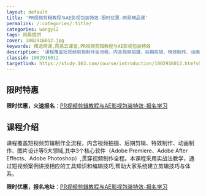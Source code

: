 ```yaml
---
layout: default
title: 'PR视频剪辑教程与AE影视包装特效-限时优惠-网易精品课'
permalink: /:categories/:title/
categories: wangyi2
tags: 网易提供
cover: 1002916012.jpg
keywords: 精选网课,网易云课堂,PR视频剪辑教程与AE影视包装特效
description: '课程覆盖短视频剪辑制作全流程，内含视频拍摄、后期剪辑、特效制作、动画制作、图片设计等5大领域,其中3个核心软件（Adob'
classid: 1002916012
targetlink: https://study.163.com/course/introduction/1002916012.htm?share=1&shareId=1025206652&utm_campaign=share&utm_medium=iphoneShare&utm_source=&utm_u=1025206652
---
```


## 限时特惠

**限时优惠，火速报名**：[PR视频剪辑教程与AE影视包装特效-报名学习](https://study.163.com/course/introduction/1002916012.htm?share=1&shareId=1025206652&utm_campaign=share&utm_medium=iphoneShare&utm_source=&utm_u=1025206652)

## 课程介绍

课程覆盖短视频剪辑制作全流程，内含视频拍摄、后期剪辑、特效制作、动画制作、图片设计等5大领域,其中3个核心软件（Adobe Premiere、Adobe After Effects、Adobe Photoshop）,贯穿视频制作全程。本课程采用实战法教学，通过短视频案例讲授相应的工具知识和编辑技巧,帮助大家系统建立剪辑技巧与体系。

**限时优惠，报名地址**：[PR视频剪辑教程与AE影视包装特效-报名学习](https://study.163.com/course/introduction/1002916012.htm?share=1&shareId=1025206652&utm_campaign=share&utm_medium=iphoneShare&utm_source=&utm_u=1025206652)

